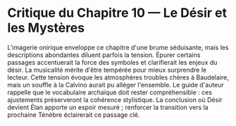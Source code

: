 # Critique du Chapitre 10 — Le Désir et les Mystères
L'imagerie onirique enveloppe ce chapitre d'une brume séduisante, mais les descriptions abondantes diluent parfois la tension. Épurer certains passages accentuerait la force des symboles et clarifierait les enjeux du désir. La musicalité mérite d'être tempérée pour mieux surprendre le lecteur.
Cette tension évoque les atmosphères troubles chères à Baudelaire, mais un souffle à la Calvino aurait pu alléger l'ensemble.
Le guide d'auteur rappelle que le vocabulaire archaïque doit rester compréhensible : ces ajustements préserveront la cohérence stylistique.
La conclusion où Désir devient Élan apporte un espoir mesuré ; renforcer la transition vers la prochaine Ténèbre éclairerait ce passage clé.
